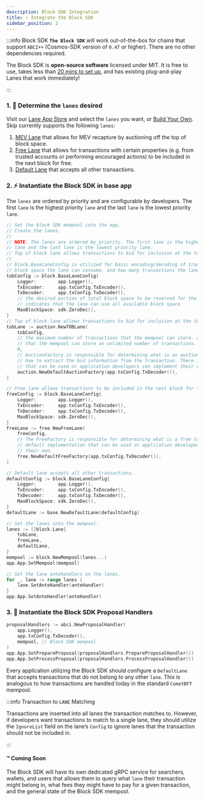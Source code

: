 ```yaml
---
description: Block SDK Integration
title: ⚡️ Integrate the Block SDK
sidebar_position: 2
---
```


:::info Block SDK
**`The Block SDK`** will work out-of-the-box for chains that support `ABCI++` (Cosmos-SDK version of `0.47` or higher). There are no other dependencies required.

<!-- TODO: David update link once repo is renamed -->

The Block SDK is **open-source software** licensed under MIT. It is free to use, takes less than [20 mins to set up](https://github.com/skip-mev/pob#protocol-owned-builder), and has existing plug-and-play Lanes that work immediately!

:::

### 1. 💅 Determine the `lanes` desired

Visit our [Lane App Store](lanes/existing-lanes/default) and select the `lanes` you want, or [Build Your Own](lanes/build-your-own-lane). Skip currently supports the following `lanes`:

1. [MEV Lane](lanes/existing-lanes/mev) that allows for MEV recapture by auctioning off the top of block space.
2. [Free Lane](lanes/existing-lanes/free) that allows for transactions with certain properties (e.g. from trusted accounts or performing encouraged actions) to be included in the next block for free.
3. [Default Lane](lanes/existing-lanes/default) that accepts all other transactions.

### 2. ⚡️ Instantiate the Block SDK in base app

The `lanes` are ordered by priority and are configurable by developers. The first `lane` is the highest priority `lane` and the last `lane` is the lowest priority `lane`.

```go
// Set the block SDK mempool into the app.
// Create the lanes.
//
// NOTE: The lanes are ordered by priority. The first lane is the highest priority
// lane and the last lane is the lowest priority lane.
// Top of block lane allows transactions to bid for inclusion at the top of the next block.
//
// block.BaseLaneConfig is utilized for basic encoding/decoding of transactions, configuring how much
// block space the lane can consume, and how many transactions the lane can retain.
tobConfig := block.BaseLaneConfig{
    Logger:        app.Logger(),
    TxEncoder:     app.txConfig.TxEncoder(),
    TxDecoder:     app.txConfig.TxDecoder(),
    // the desired portion of total block space to be reserved for the lane. a value of 0
    // indicates that the lane can use all available block space.
    MaxBlockSpace: sdk.ZeroDec(),
}
// Top of block lane allows transactions to bid for inclusion at the top of the next block.
tobLane := auction.NewTOBLane(
    tobConfig,
    // the maximum number of transactions that the mempool can store. a value of 0 indicates
    // that the mempool can store an unlimited number of transactions.
    0,
    // AuctionFactory is responsible for determining what is an auction bid transaction and
    // how to extract the bid information from the transaction. There is a default implementation
    // that can be used or application developers can implement their own.
    auction.NewDefaultAuctionFactory(app.txConfig.TxDecoder()),
)

// Free lane allows transactions to be included in the next block for free.
freeConfig := block.BaseLaneConfig{
    Logger:        app.Logger(),
    TxEncoder:     app.txConfig.TxEncoder(),
    TxDecoder:     app.txConfig.TxDecoder(),
    MaxBlockSpace: sdk.ZeroDec(),
}
freeLane := free.NewFreeLane(
    freeConfig,
    // The FreeFactory is responsible for determining what is a free transaction. There is a
    // default implementation that can be used or application developers can implement
    // their own.
    free.NewDefaultFreeFactory(app.txConfig.TxDecoder()),
)

// Default lane accepts all other transactions.
defaultConfig := block.BaseLaneConfig{
    Logger:        app.Logger(),
    TxEncoder:     app.txConfig.TxEncoder(),
    TxDecoder:     app.txConfig.TxDecoder(),
    MaxBlockSpace: sdk.ZeroDec(),
}
defaultLane := base.NewDefaultLane(defaultConfig)

// Set the lanes into the mempool.
lanes := []block.Lane{
    tobLane,
    freeLane,
    defaultLane,
}
mempool := block.NewMempool(lanes...)
app.App.SetMempool(mempool)

// Set the lane antehandlers on the lanes.
for _, lane := range lanes {
    lane.SetAnteHandler(anteHandler)
}
app.App.SetAnteHandler(anteHandler)
```

### 3. 🚀 Instantiate the Block SDK Proposal Handlers

```go
proposalHandlers := abci.NewProposalHandler(
    app.Logger(),
    app.txConfig.TxDecoder(),
    mempool, // Block SDK mempool
)
app.App.SetPrepareProposal(proposalHandlers.PrepareProposalHandler())
app.App.SetProcessProposal(proposalHandlers.ProcessProposalHandler())
```

Every application utilizing the Block SDK should configure a `DefaultLane` that
accepts transactions that do not belong to any other `lane`. This is analogous
to how transactions are handled today in the standard `CometBFT` mempool.

:::info Transaction to `LANE` Matching

Transactions are inserted into all lanes the transaction matches to. However,
if developers want transactions to match to a single lane, they should utilize
the `IgnoreList` field on the lane’s `Config` to ignore lanes that the transaction should not be included in.

:::

#### ™️ Coming Soon

The Block SDK will have its own dedicated gRPC service for searchers, wallets, and users that allows them to query what `lane` their transaction might belong in, what fees they might have to pay for a given transaction, and the general state of the Block SDK mempool.
